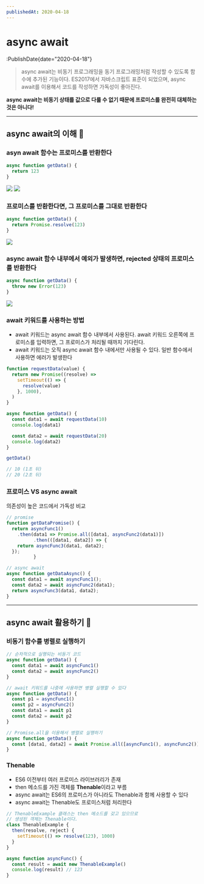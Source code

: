 ```yaml
---
publishedAt: 2020-04-18
---
```


# async await

:PublishDate{date="2020-04-18"}

> async await는 비동기 프로그래밍을 동기 프로그래밍처럼 작성할 수 있도록 함수에 추가된 기능이다. ES2017에서 자바스크립트 표준이 되었으며, async await를 이용해서 코드를 작성하면 가독성이 좋아진다.

**async await는 비동기 상태를 값으로 다룰 수 없기 때문에 프로미스를 완전히 대체하는 것은 아니다!**

---

## async await의 이해 🤔

### asyn await 함수는 프로미스를 반환한다

```javascript
async function getData() {
  return 123
}
```

![](/images/005-01.png)
![](/images/005-02.png)

### 프로미스를 반환한다면, 그 프로미스를 그대로 반환한다

```javascript
async function getData() {
  return Promise.resolve(123)
}
```

![](/images/005-03.png)

### async await 함수 내부에서 예외가 발생하면, rejected 상태의 프로미스를 반환한다

```javascript
async function getData() {
  throw new Error(123)
}
```

![](/images/005-04.png)

### await 키워드를 사용하는 방법

- await 키워드는 async await 함수 내부에서 사용된다. await 키워드 오른쪽에 프로미스를 입력하면,
  그 프로미스가 처리될 때까지 기다린다.
- await 키워드는 오직 async await 함수 내에서만 사용될 수 있다. 일반 함수에서 사용하면 에러가 발생한다

```javascript
function requestData(value) {
  return new Promise((resolve) =>
    setTimeout(() => {
      resolve(value)
    }, 1000),
  )
}

async function getData() {
  const data1 = await requestData(10)
  console.log(data1)

  const data2 = await requestData(20)
  console.log(data2)
}

getData()

// 10 (1초 뒤)
// 20 (2초 뒤)
```

### 프로미스 VS async await

의존성이 높은 코드에서 가독성 비교

```javascript
// promise
function getDataPromise() {
  return asyncFunc1()
    .then(data1 => Promise.all([data1, asyncFunc2(data1)])
          .then(([data1, data2]) => {
    return asyncFunc3(data1, data2);
  });
          }

// async await
async function getDataAsync() {
  const data1 = await asyncFunc1();
  const data2 = await asyncFunc2(data1);
  return asyncFunc3(data1, data2);
}
```

---

## async await 활용하기 🚀

### 비동기 함수를 병렬로 실행하기

```javascript
// 순차적으로 실행되는 비동기 코드
async function getData() {
  const data1 = await asyncFunc1()
  const data2 = await asyncFunc2()
}

// await 키워드를 나중에 사용하면 병렬 실행할 수 있다
async function getData() {
  const p1 = asyncFunc1()
  const p2 = asyncFunc2()
  const data1 = await p1
  const data2 = await p2
}

// Promise.all을 이용해서 병렬로 실행하기
async function getData() {
  const [data1, data2] = await Promise.all([asyncFunc1(), asyncFunc2()])
}
```

### Thenable

- ES6 이전부터 여러 프로미스 라이브러리가 존재
- then 메소드를 가진 객체를 **Thenable**이라고 부름
- async await는 ES6의 프로미스가 아니라도 Thenable과 함께 사용할 수 있다
- async await는 Thenable도 프로미스처럼 처리한다

```javascript
// ThenableExample 클래스는 then 메소드를 갖고 있으므로
// 생성된 객체는 Thenable이다.
class ThenableExample {
  then(resolve, reject) {
    setTimeout(() => resolve(123), 1000)
  }
}

async function asyncFunc() {
  const result = await new ThenableExample()
  console.log(result) // 123
}
```

